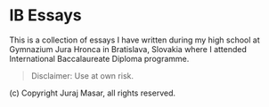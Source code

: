 IB Essays
=========

This is a collection of essays I have written during my high school at Gymnazium Jura Hronca in Bratislava, Slovakia where I attended International Baccalaureate Diploma programme.

> Disclaimer: Use at own risk.

(c) Copyright Juraj Masar, all rights reserved.